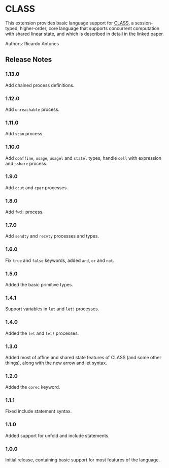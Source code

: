 # CLASS

This extension provides basic language support for [CLASS](http://ctp.di.fct.unl.pt/CLASS/CLASS-thesisPedroRocha.pdf), a session-typed, higher-order, core language that supports concurrent computation with shared linear state, and which is described in detail in the linked paper.

Authors: Ricardo Antunes

## Release Notes

### 1.13.0

Add chained process definitions.

### 1.12.0

Add `unreachable` process.

### 1.11.0

Add `scan` process.

### 1.10.0

Add `coaffine`, `usage`, `usagel` and `statel` types, handle `cell` with expression and `sshare` process.

### 1.9.0

Add `ccut` and `cpar` processes.

### 1.8.0

Add `fwd!` process.

### 1.7.0

Add `sendty` and `recvty` processes and types.

### 1.6.0

Fix `true` and `false` keywords, added `and`, `or` and `not`.

### 1.5.0

Added the basic primitive types.

### 1.4.1

Support variables in `let` and `let!` processes.

### 1.4.0

Added the `let` and `let!` processes.

### 1.3.0

Added most of affine and shared state features of CLASS (and some other things), along with the new arrow and let syntax.

### 1.2.0

Added the `corec` keyword.

### 1.1.1

Fixed include statement syntax.

### 1.1.0

Added support for unfold and include statements. 

### 1.0.0

Initial release, containing basic support for most features of the language.
